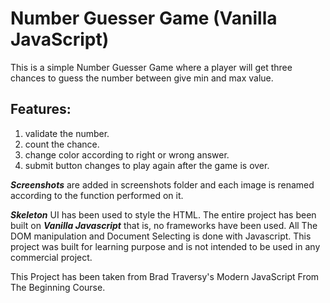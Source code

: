 # Number Guesser Game (Vanilla JavaScript)

This is a simple Number Guesser Game where a player will get three chances to guess the number between give min and max value.

## Features:

1. validate the number.
2. count the chance.
3. change color according to right or wrong answer.
4. submit button changes to play again after the game is over.

**_Screenshots_** are added in screenshots folder and each image is renamed according to the function performed on it.

_**Skeleton**_ UI has been used to style the HTML. The entire project has been built on _**Vanilla Javascript**_ that is, no frameworks have been used. All The DOM manipulation and Document Selecting is done with Javascript. This project was built for learning purpose and is not intended to be used in any commercial project.

This Project has been taken from Brad Traversy's Modern JavaScript From The Beginning Course.